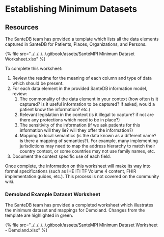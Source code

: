 # Establishing Minimum Datasets

## Resources

The SanteDB team has provided a template which lists all the data elements captured in SanteDB for Patients, Places, Organizations, and Persons.&#x20;

{% file src="../../../../.gitbook/assets/SanteMPI Minimum Dataset Worksheet.xlsx" %}

To complete this worksheet:

1. Review the readme for the meaning of each column and type of data which should be present.
2. For each data element in the provided SanteDB information model, review:
   1. The commonality of the data element in your context (how often is it captured? is it useful information to be captured? If asked, would a patient know the information? etc.)
   2. Relevant legislation in the context (is it illegal to capture? if not are there any protections which need to be in place?)
   3. The sensitivity of the information (if we ask patients for this information will they lie? will they offer the information?)
   4. Mapping to local semantics (is the data known as a different name? is there a mapping of semantics?). For example, many implementing jurisdictions may need to map the address hierarchy to match their country context, or some countries may not use family names, etc.&#x20;
3. Document the context specific use of each field.

Once complete, the information on this worksheet will make its way into formal specifications (such as IHE ITI TF Volume 4 content, FHIR implementation guides, etc.). This process is not covered on the community wiki.

### Demoland Example Dataset Worksheet

The SanteDB team has provided a completed worksheet which illustrates the minimum dataset and mappings for Demoland. Changes from the template are highlighted in green.

{% file src="../../../../.gitbook/assets/SanteMPI Minimum Dataset Worksheet - Demoland.xlsx" %}
